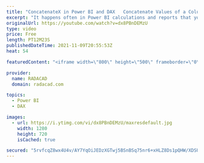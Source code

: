 ```yaml
---
title: "ConcatenateX in Power BI and DAX   Concatenate Values of a Column"
excerpt: "It happens often in Power BI calculations and reports that you need to concatenate a list of values from a column. You can do this concatenation in Power Query or DAX. However, if the concatenation needs to be done dynamically. ConcatenateX is a very helpful DAX function to achieve such results. It is"
originalUrl: https://youtube.com/watch?v=dx8PBnDEMzU
type: video
price: Free
length: PT12M23S
publishedDateTime: 2021-11-09T20:55:53Z
heat: 54

featuredContent: "<iframe width=\"800\" height=\"500\" frameborder=\"0\" src=\"https://www.youtube.com/embed/dx8PBnDEMzU\" allow=\"accelerometer; autoplay; encrypted-media; gyroscope; picture-in-picture\" allowfullscreen></iframe>"

provider:
  name: RADACAD
  domain: radacad.com

topics:
  - Power BI
  - DAX

images:
  - url: https://i.ytimg.com/vi/dx8PBnDEMzU/maxresdefault.jpg
    width: 1280
    height: 720
    isCached: true

secured: "5rvfcqZ8wx4U4v/AY7YqOiJEDzXGTwj5BSnBSq75nr6+xHLZ8Ds1pQHW/XDSUkxz5BUtwr+CVAbc8BEZ+vb7AkBHgclw13xR7mJSynq725E2trh6jXr2h+hOGGVua99wog5S60iTjPZS6ZK6L1cvqL6zZncBOXkhxJfa6ZTppAU49dAw8WONFNuq7lYAsDVLoivLQMJDIBUB22g8ZChNHs+wpMx5U8NFleqMsFLIpfnZv0wrs0xeng9Obct65ka5vkBpwCUL9TyL6G0xmimsS16tiqMgJuw5jKvsavFnZqZLY9ogJCEf2ffTqplqsph9ytABL/tNyfcxixqpfa2d0UUXKn9OAQCjuTNDu+/VTnbePKXlKZp5/QZh9vbN+Iihxa5nxvt+YIizy1V+ed5VPVAyu5X5tMtZaed1wdUsRj4=;KjVfn7lpH3mOC7bL1CCIgw=="
---
```


